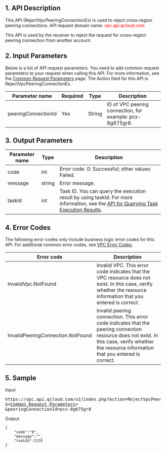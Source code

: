 ## 1. API Description

This API (RejectVpcPeeringConnectionEx) is used to reject cross-region peering connections.
API request domain name: <font style="color:red">vpc.api.qcloud.com</font>

This API is used by the receiver to reject the request for cross-region peering connection from another account.

## 2. Input Parameters
Below is a list of API request parameters. You need to add common request parameters to your request when calling this API. For more information, see the <a href=" https://intl.cloud.tencent.com/doc/api/372/4153" title="Common Request Parameters">Common Request Parameters</a> page. The Action field for this API is RejectVpcPeeringConnectionEx.

| Parameter name | Required | Type | Description |
|---------|---------|---------|---------|
| peeringConnectionId | Yes | String | ID of VPC peering connection, for example: pcx-8g675gr8. |


## 3. Output Parameters

| Parameter name | Type | Description |
|---------|---------|---------|
| code | int | Error code. 0: Successful; other values: Failed. |
| message | string | Error message. |
| taskId | int | Task ID. You can query the execution result by using taskId. For more information, see the <a href="https://intl.cloud.tencent.com/doc/api/245/%e6%9f%a5%e8%af%a2%e4%bb%bb%e5%8a%a1%e6%89%a7%e8%a1%8c%e7%bb%93%e6%9e%9c%e6%8e%a5%e5%8f%a3">API for Querying Task Execution Results</a>. |

## 4. Error Codes
  The following error codes only include business logic error codes for this API. For additional common error codes, see <a href="https://intl.cloud.tencent.com/doc/api/245/4924" title="VPC Error Codes">VPC Error Codes</a>.
	
| Error code | Description |
|---------|---------|
| InvalidVpc.NotFound | Invalid VPC. This error code indicates that the VPC resource does not exist. In this case, verify whether the resource information that you entered is correct. |
| InvalidPeeringConnection.NotFound | Invalid peering connection. This error code indicates that the peering connection resource does not exist. In this case, verify whether the resource information that you entered is correct. |

## 5. Sample
Input
<pre>
https://vpc.api.qcloud.com/v2/index.php?Action=RejectVpcPeeringConnectionEx
&<<a href="https://intl.cloud.tencent.com/doc/api/229/6976">Common Request Parameters</a>>
&peeringConnectionId=pcx-8g675gr8
</pre>
Output
```
{
    "code":"0",
    "message":"",
    "taskId":1235
}
```

